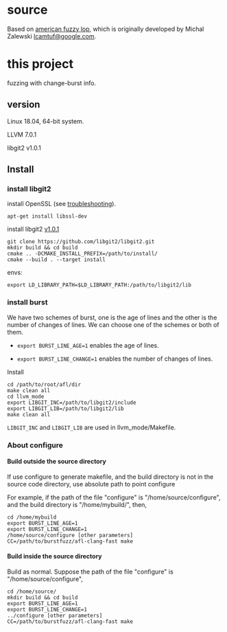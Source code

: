 # source
Based on [american fuzzy lop](https://github.com/google/AFL), which is originally developed by Michal Zalewski <lcamtuf@google.com>.

# this project

fuzzing with change-burst info.

## version
Linux 18.04, 64-bit system. 

LLVM 7.0.1

libgit2 v1.0.1

## Install

### install libgit2
install OpenSSL (see [troubleshooting](https://github.com/libgit2/libgit2/blob/master/docs/troubleshooting.md)).

    apt-get install libssl-dev

install libgit2 [v1.0.1](https://github.com/libgit2/libgit2/archive/v1.0.1.tar.gz)

    git clone https://github.com/libgit2/libgit2.git
    mkdir build && cd build
    cmake .. -DCMAKE_INSTALL_PREFIX=/path/to/install/
    cmake --build . --target install

envs:

    export LD_LIBRARY_PATH=$LD_LIBRARY_PATH:/path/to/libgit2/lib
    
### install burst
We have two schemes of burst, one is the age of lines and the other is the number of changes of lines. 
We can choose one of the schemes or both of them.

- `export BURST_LINE_AGE=1` enables the age of lines.

- `export BURST_LINE_CHANGE=1` enables the number of changes of lines.

Install

    cd /path/to/root/afl/dir
    make clean all
    cd llvm_mode
    export LIBGIT_INC=/path/to/libgit2/include
    export LIBGIT_LIB=/path/to/libgit2/lib
    make clean all

`LIBGIT_INC` and `LIBGIT_LIB` are used in llvm_mode/Makefile.


### About configure
#### Build outside the source directory
If use configure to generate makefile, and the build directory is not in the source code directory, use absolute path to point configure

For example, if the path of the file "configure" is "/home/source/configure", and the build directory is "/home/mybuild/", then, 

    cd /home/mybuild
    export BURST_LINE_AGE=1
    export BURST_LINE_CHANGE=1
    /home/source/configure [other parameters]
    CC=/path/to/burstfuzz/afl-clang-fast make

#### Build inside the source directory
Build as normal. Suppose the path of the file "configure" is "/home/source/configure", 

    cd /home/source/
    mkdir build && cd build
    export BURST_LINE_AGE=1
    export BURST_LINE_CHANGE=1
    ../configure [other parameters]
    CC=/path/to/burstfuzz/afl-clang-fast make
